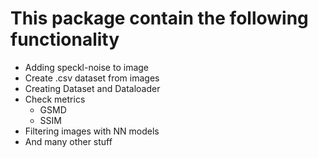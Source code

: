 # This package contain the following functionality

- Adding speckl-noise to image
- Create .csv dataset from images
- Creating Dataset and Dataloader
- Check metrics
  - GSMD
  - SSIM
- Filtering images with NN models
- And many other stuff
